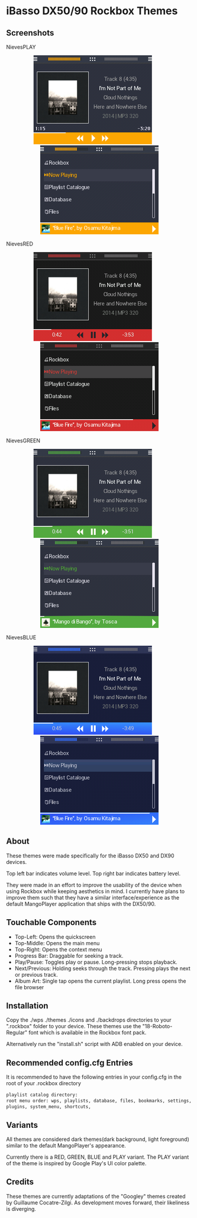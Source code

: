 # iBasso DX50/90 Rockbox Themes

## Screenshots
NievesPLAY

<p align="center">
<img src="https://raw.githubusercontent.com/ctnieves/iBassoDX-Rockbox-Themes/master/screenshots/NievesPLAY.wps.png">
&nbsp;&nbsp;&nbsp;&nbsp;&nbsp;&nbsp;&nbsp;&nbsp;
<img src="https://raw.githubusercontent.com/ctnieves/iBassoDX-Rockbox-Themes/master/screenshots/NievesPLAY.sbs.png">
</p>

NievesRED

<p align="center">
<img src="https://raw.githubusercontent.com/ctnieves/iBassoDX-Rockbox-Themes/master/screenshots/NievesRED.wps.png">
&nbsp;&nbsp;&nbsp;&nbsp;&nbsp;&nbsp;&nbsp;&nbsp;
<img src="https://raw.githubusercontent.com/ctnieves/iBassoDX-Rockbox-Themes/master/screenshots/NievesRED.sbs.png">
</p>

NievesGREEN

<p align="center">
<img src="https://raw.githubusercontent.com/ctnieves/iBassoDX-Rockbox-Themes/master/screenshots/NievesGREEN.wps.png">
&nbsp;&nbsp;&nbsp;&nbsp;&nbsp;&nbsp;&nbsp;&nbsp;
<img src="https://raw.githubusercontent.com/ctnieves/iBassoDX-Rockbox-Themes/master/screenshots/NievesGREEN.sbs.png">
</p>

NievesBLUE

<p align="center">
<img src="https://raw.githubusercontent.com/ctnieves/iBassoDX-Rockbox-Themes/master/screenshots/NievesBLUE.wps.png">
&nbsp;&nbsp;&nbsp;&nbsp;&nbsp;&nbsp;&nbsp;&nbsp;
<img src="https://raw.githubusercontent.com/ctnieves/iBassoDX-Rockbox-Themes/master/screenshots/NievesBLUE.sbs.png">
</p>

## About
These themes were made specifically for the iBasso DX50 and DX90 devices.

Top left bar indicates volume level. Top right bar indicates battery level.

They were made in an effort to improve the usability of the device when using Rockbox while keeping aesthetics in mind. I currently have plans to improve them such that they have a similar interface/experience as the default MangoPlayer application that ships with the DX50/90.

## Touchable Components
 * Top-Left:       Opens the quickscreen
 * Top-Middle:     Opens the main menu
 * Top-Right:      Opens the context menu
 * Progress Bar:   Draggable for seeking a track.
 * Play/Pause:     Toggles play or pause. Long-pressing stops playback.
 * Next/Previous:  Holding seeks through the track. Pressing plays the next or previous track.
 * Album Art:      Single tap opens the current playlist. Long press opens the file browser

## Installation
Copy the ./wps ./themes ./icons and ./backdrops directories to your ".rockbox" folder to your device. These themes use the "18-Roboto-Regular" font which is available in the Rockbox font pack. 

Alternatively run the "install.sh" script with ADB enabled on your device.

## Recommended config.cfg Entries
It is recommended to have the following entries in your config.cfg in the
root of your .rockbox directory
```
playlist catalog directory:
root menu order: wps, playlists, database, files, bookmarks, settings, plugins, system_menu, shortcuts,

```

## Variants
All themes are considered dark themes(dark background, light foreground) similar to the default MangoPlayer's appearance.

Currently there is a RED, GREEN, BLUE and PLAY variant. The PLAY variant of the theme is inspired by Google Play's UI color palette.

## Credits
These themes are currently adaptations of the "Googley" themes created by Guillaume Cocatre-Zilgi. As development moves forward, their likeliness is diverging.
